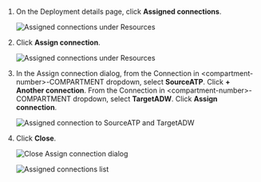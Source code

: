 <!--
    {
        "name":"Assign connections to the deployment",
        "description":"Assign connections to the deployment"
    }
-->
1. On the Deployment details page, click **Assigned connections**.

    ![Assigned connections under Resources](../../../ggs-common/create/images/06-01-assigned-connections.png " ")

2. Click **Assign connection**.

    ![Assigned connections under Resources](../../../ggs-common/create/images/06-02-assign-connection.png " ")

3. In the Assign connection dialog, from the Connection in &lt;compartment-number&gt;-COMPARTMENT dropdown, select **SourceATP**. Click **+ Another connection**. From the Connection in &lt;compartment-number&gt;-COMPARTMENT dropdown, select **TargetADW**. Click **Assign connection**.

    ![Assigned connection to SourceATP and TargetADW](../../../ggs-common/create/images/06-03-assign-connections.png " ")

4. Click **Close**.

    ![Close Assign connection dialog](../../../ggs-common/create/images/06-04a-close-assign-connections.png " ")

    ![Assigned connections list](../../../ggs-common/create/images/06-04b-assigned-connections-list.png " ")